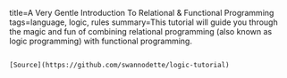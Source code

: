 title=A Very Gentle Introduction To Relational & Functional Programming
tags=language, logic, rules
summary=This tutorial will guide you through the magic and fun of combining relational programming (also known as logic programming) with functional programming.
~~~~~~

[Source](https://github.com/swannodette/logic-tutorial)

